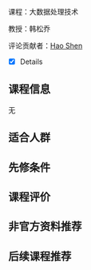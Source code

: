 课程：大数据处理技术

教授：韩松乔

评论贡献者：[Hao Shen](https://github.com/shenhao-stu)

- [x] Details

## 课程信息

无

## 适合人群



## 先修条件



## 课程评价



## 非官方资料推荐



## 后续课程推荐


